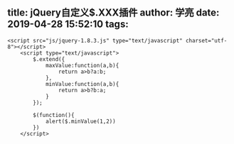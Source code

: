 title: jQuery自定义$.XXX插件
author: 学亮
date: 2019-04-28 15:52:10
tags:
---
```
<script src="js/jquery-1.8.3.js" type="text/javascript" charset="utf-8"></script>
	<script type="text/javascript">
		$.extend({
			maxValue:function(a,b){
				return a>b?a:b;
			},
			minValue:function(a,b){
				return a>b?b:a;
			}
		});
		
		$(function(){
			alert($.minValue(1,2))
		})
	</script>
```

